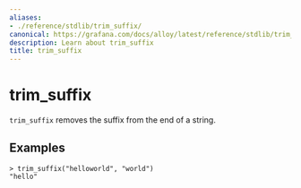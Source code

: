 ```yaml
---
aliases:
- ./reference/stdlib/trim_suffix/
canonical: https://grafana.com/docs/alloy/latest/reference/stdlib/trim_suffix/
description: Learn about trim_suffix
title: trim_suffix
---
```


# trim_suffix

`trim_suffix` removes the suffix from the end of a string.

## Examples

```river
> trim_suffix("helloworld", "world")
"hello"
```

